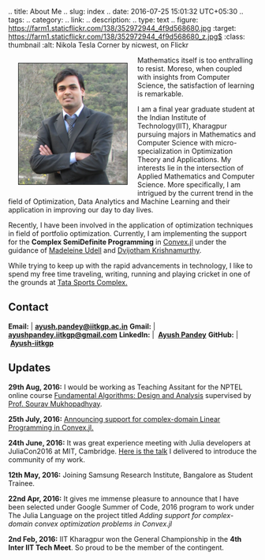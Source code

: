 .. title: About Me 
.. slug: index
.. date: 2016-07-25 15:01:32 UTC+05:30
.. tags: 
.. category: 
.. link: 
.. description: 
.. type: text
.. figure: https://farm1.staticflickr.com/138/352972944_4f9d568680.jpg
   :target: https://farm1.staticflickr.com/138/352972944_4f9d568680_z.jpg$
   :class: thumbnail
   :alt: Nikola Tesla Corner by nicwest, on Flickr

 
<div>
    <p style="float: left;"><img src="/images/profile.jpg" class="img-circle" height="245px" width="220px" border="1px" style="margin: 0px 20px" ></p>
    <p>Mathematics itself is too enthralling to resist. Moreso, when coupled with insights from Computer Science, the satisfaction of learning is remarkable.


I am a final year graduate student at the Indian Institute of Technology(IIT), Kharagpur pursuing majors in Mathematics and Computer Science with micro-specialization in Optimization Theory and Applications. My interests lie in the intersection of Applied Mathematics and Computer Science. More specifically, I am intrigued by the current trend in the field of Optimization, Data Analytics and Machine Learning and their application in improving our day to day lives. 

Recently, I have been involved in the application of optimization techniques in field of portfolio optimization. Currently, I am implementing the support for the **Complex SemiDefinite Programming** in [Convex.jl](http://convexjl.readthedocs.io/en/latest/) under the guidance of [Madeleine Udell](https://people.orie.cornell.edu/mru8/) and [Dvijotham Krishnamurthy](http://www.its.caltech.edu/~dvij/).

While trying to keep up with the rapid advancements in technology, I like to spend my free time traveling, writing, running and playing cricket in one of the grounds at [Tata Sports Complex.](https://wiki.metakgp.org/w/Tata_Sports_Complex)</p>




## Contact 
**Email:** | **ayush.pandey@iitkgp.ac.in**
**Gmail:** | **ayushpandey.iitkgp@gmail.com**
**LinkedIn:** | &nbsp;[**Ayush Pandey**](https://www.linkedin.com/in/ayushiitkgp)
**GitHub:** | &nbsp;[**Ayush-iitkgp**](http://github.com/Ayush-iitkgp)


## Updates

**29th Aug, 2016:** I would be working as Teaching Assitant for the NPTEL online course [Fundamental Algorithms: Design and Analysis](https://onlinecourses.nptel.ac.in/noc16_cs24/course) supervised by [Prof. Sourav Mukhopadhyay](http://www.facweb.iitkgp.ernet.in/~sourav/).

**25th July, 2016:** [Announcing support for complex-domain Linear Programming in Convex.jl.](/posts/announcing-support-for-complex-domain-linear-programs-in-convexjl/)

**24th June, 2016:** It was great experience meeting with Julia developers at JuliaCon2016 at MIT, Cambridge. [Here is the talk](/stories/juliacon-2016-talk/) I delivered to introduce the community of my work.

**12th May, 2016:** Joining Samsung Research Institute, Bangalore as Student Trainee.

**22nd Apr, 2016:** It gives me immense pleasure to announce that I have been selected under Google Summer of Code, 2016 program to work under The Julia Language on the project titled *Adding support for complex-domain convex optimization problems in Convex.jl*

**2nd Feb, 2016:** IIT Kharagpur won the General Championship in the **4th Inter IIT Tech Meet**. So proud to be the member of the contingent.
